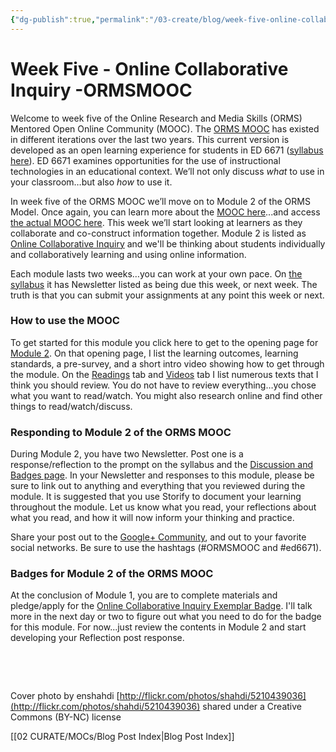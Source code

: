 ```yaml
---
{"dg-publish":true,"permalink":"/03-create/blog/week-five-online-collaborative-inquiry-ormsmooc/","title":"Week Five - Online Collaborative Inquiry #ORMSMOOC","tags":["orms"]}
---
```


# Week Five - Online Collaborative Inquiry  -ORMSMOOC

Welcome to week five of the Online Research and Media Skills (ORMS) Mentored Open Online Community (MOOC). The [ORMS MOOC](http://wiobyrne.com/join-the-orms-mooc/) has existed in different iterations over the last two years. This current version is developed as an open learning experience for students in ED 6671 ([syllabus here](https://docs.google.com/document/d/18rvWMAKhnbKiSgOalGLXsE1TrBpO62mhvQXV1OeU9SY/edit?usp=sharing)). ED 6671 examines opportunities for the use of instructional technologies in an educational context. We’ll not only discuss _what_ to use in your classroom…but also _how_ to use it.

In week five of the ORMS MOOC we’ll move on to Module 2 of the ORMS Model. Once again, you can learn more about the [MOOC here](http://wiobyrne.com/join-the-orms-mooc/)...and access [the actual MOOC here](https://sites.google.com/site/ormsmodel/). This week we’ll start looking at learners as they collaborate and co-construct information together. Module 2 is listed as [Online Collaborative Inquiry](https://sites.google.com/site/ormsmodel/modules/module-2-online-collaborative-inquiry) and we'll be thinking about students individually and collaboratively learning and using online information.

Each module lasts two weeks…you can work at your own pace. On [the syllabus](https://docs.google.com/document/d/18rvWMAKhnbKiSgOalGLXsE1TrBpO62mhvQXV1OeU9SY/edit) it has Newsletter listed as being due this week, or next week. The truth is that you can submit your assignments at any point this week or next.

### How to use the MOOC

To get started for this module you click here to get to the opening page for [Module 2](https://sites.google.com/site/ormsmodel/modules/module-2-online-collaborative-inquiry). On that opening page, I list the learning outcomes, learning standards, a pre-survey, and a short intro video showing how to get through the module. On the [Readings](https://sites.google.com/site/ormsmodel/modules/module-2-online-collaborative-inquiry/readings---module-2) tab and [Videos](https://sites.google.com/site/ormsmodel/modules/module-2-online-collaborative-inquiry/video-gallery---module-2) tab I list numerous texts that I think you should review. You do not have to review everything…you chose what you want to read/watch. You might also research online and find other things to read/watch/discuss.

### Responding to Module 2 of the ORMS MOOC

During Module 2, you have two Newsletter. Post one is a response/reflection to the prompt on the syllabus and the [Discussion and Badges page](https://sites.google.com/site/ormsmodel/modules/module-2-online-collaborative-inquiry/discussion-and-reflection---module-2). In your Newsletter and responses to this module, please be sure to link out to anything and everything that you reviewed during the module. It is suggested that you use Storify to document your learning throughout the module. Let us know what you read, your reflections about what you read, and how it will now inform your thinking and practice.

Share your post out to the [Google+ Community](https://plus.google.com/communities/109374663190019101967), and out to your favorite social networks. Be sure to use the hashtags (#ORMSMOOC and #ed6671).

### Badges for Module 2 of the ORMS MOOC

At the conclusion of Module 1, you are to complete materials and pledge/apply for the [Online Collaborative Inquiry Exemplar Badge](https://badges.mozilla.org/en-US/badges/badge/Online-Collaborative-Inquiry-Exemplar-Badge). I'll talk more in the next day or two to figure out what you need to do for the badge for this module. For now...just review the contents in Module 2 and start developing your Reflection post response.

 

 

Cover photo by enshahdi [http://flickr.com/photos/shahdi/5210439036](http://flickr.com/photos/shahdi/5210439036) shared under a Creative Commons (BY-NC) license

[[02 CURATE/MOCs/Blog Post Index\|Blog Post Index]]
